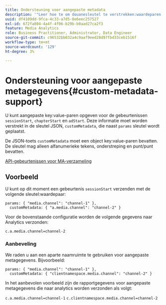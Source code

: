 ```yaml
---
title: Ondersteuning voor aangepaste metadata
description: '"Leer hoe te om douanesleutel te verstrekken:waardeparen op sessionStart, chapterStart, en adStart gebeurtenissen."'
uuid: df4109dd-9fca-4c33-a7d5-8e6eec257527
exl-id: 672fa804-4a4f-4f06-b29b-b0aad27ca2f3
feature: Media Analytics
role: Business Practitioner, Administrator, Data Engineer
source-git-commit: c96532bb032a4c9aaf9eed28d97fbd33ceb1516f
workflow-type: tm+mt
source-wordcount: '129'
ht-degree: 3%

---
```


# Ondersteuning voor aangepaste metagegevens{#custom-metadata-support}

U kunt aangepaste key:value-paren opgeven voor de gebeurtenissen `sessionStart`, `chapterStart` en `adStart`. Deze informatie moet worden verstrekt in de sleutel JSON, `customMetadata`, die naast `params` sleutel wordt geplaatst.

De JSON-toets `customMetadata` moet een object key:value-paren bevatten. De sleutel mag alleen alfanumerieke tekens, onderstreping en punt/punt bevatten.

[API-gebeurtenissen voor MA-verzameling](/help/media-collection-api/mc-api-ref/mc-api-events-req.md)

## Voorbeeld

U kunt op dit moment een gebeurtenis `sessionStart` verzenden met de volgende sleutel:waardepaar:

```
params: { "media.channel": "channel-1" },
  customMetadata: { "a.media.channel": "channel-2" }
```

Voor de bovenstaande configuratie worden de volgende gegevens naar Analytics verzonden:

`c.a.media.channel=channel-2`

### Aanbeveling

We raden u aan een aparte naamruimte te gebruiken voor aangepaste metagegevens. Bijvoorbeeld:

```
params: { "media.channel": "channel-1" },
  customMetadata: { "clientnamespace.media.channel": "channel-2" }
```

In het aanbevolen voorbeeld zijn de rapportgegevens voor aangepaste metagegevens die naar analytics worden verzonden als volgt:

`c.a.media.channel=channel-1`
`c.clientnamespace.media.channel=channel-2`
